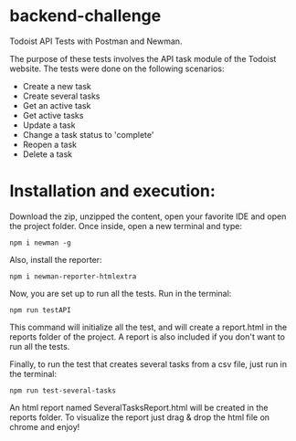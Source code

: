 # backend-challenge

Todoist API Tests with Postman and Newman.

The purpose of these tests involves the API task module of the Todoist website. The tests were done on the following scenarios:

- Create a new task
- Create several tasks
- Get an active task
- Get active tasks
- Update a task
- Change a task status to 'complete'
- Reopen a task
- Delete a task

# Installation and execution:

Download the zip, unzipped the content, open your favorite IDE and open the project folder. Once inside, open a new terminal and type:

```
npm i newman -g
```

Also, install the reporter:

```
npm i newman-reporter-htmlextra
```


Now, you are set up to run all the tests. Run in the terminal:
```
npm run testAPI
```
This command will initialize all the test, and will create a report.html in the reports folder of the project. A report is also included if you don't want to run all the tests.

Finally, to run the test that creates several tasks from a csv file, just run in the terminal:
```
npm run test-several-tasks 
```
An html report named SeveralTasksReport.html will be created in the reports folder. To visualize the report just drag & drop the html file on chrome and enjoy!

